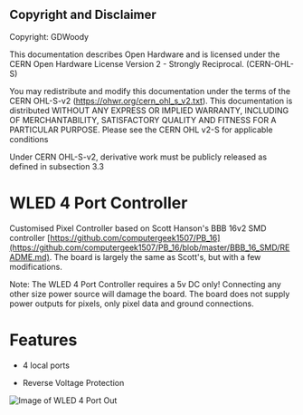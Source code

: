 ## Copyright and Disclaimer
Copyright: GDWoody

This documentation describes Open Hardware and is licensed under the CERN Open Hardware License Version 2 - Strongly Reciprocal. (CERN-OHL-S)

You may redistribute and modify this documentation under the terms of the CERN OHL-S-v2 (https://ohwr.org/cern_ohl_s_v2.txt). This documentation is distributed WITHOUT ANY EXPRESS OR IMPLIED WARRANTY, INCLUDING OF MERCHANTABILITY, SATISFACTORY QUALITY AND FITNESS FOR A PARTICULAR PURPOSE. Please see the CERN OHL v2-S for applicable conditions

Under CERN OHL-S-v2, derivative work must be publicly released as defined in subsection 3.3

# WLED 4 Port Controller

Customised Pixel Controller based on Scott Hanson's BBB 16v2 SMD controller [https://github.com/computergeek1507/PB_16](https://github.com/computergeek1507/PB_16/blob/master/BBB_16_SMD/README.md). The board is largely the same as Scott's, but with a few modifications.

Note: The WLED 4 Port Controller requires a 5v DC only! Connecting any other size power source will damage the board. The board does not supply power outputs for pixels, only pixel data and ground connections.

# Features

* 4 local ports

* Reverse Voltage Protection



![Image of WLED 4 Port
Out](https://github.com/GDWoody/Pixel-Controllers/blob/main/wled/image/WLED_WT32.png)



